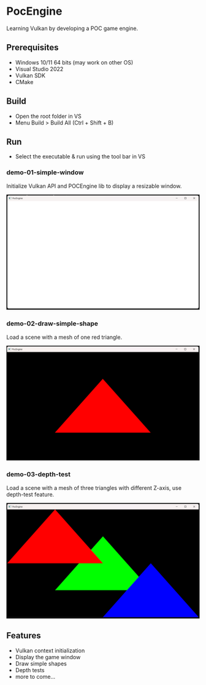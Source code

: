 # PocEngine

Learning Vulkan by developing a POC game engine. 

## Prerequisites

- Windows 10/11 64 bits (may work on other OS)
- Visual Studio 2022
- Vulkan SDK
- CMake

## Build

- Open the root folder in VS
- Menu Build > Build All (Ctrl + Shift + B)

## Run

- Select the executable & run using the tool bar in VS

### demo-01-simple-window

Initialize Vulkan API and POCEngine lib to display a resizable window.

![Screenshot](/demo-01-simple-window.png?raw=true)

### demo-02-draw-simple-shape

Load a scene with a mesh of one red triangle.

![Screenshot](/demo-02-draw-simple-shape.png?raw=true)

### demo-03-depth-test

Load a scene with a mesh of three triangles with different Z-axis, use depth-test feature.

![Screenshot](/demo-03-depth-test.png?raw=true)


## Features

 - Vulkan context initialization
 - Display the game window
 - Draw simple shapes
 - Depth tests
 - more to come...
